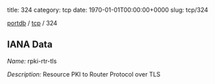 title: 324
category: tcp
date: 1970-01-01T00:00:00+0000
slug: tcp/324

[portdb](/) / [tcp](/category/tcp.html) / 324


## IANA Data

_Name:_ rpki-rtr-tls

_Description:_ Resource PKI to Router Protocol over TLS

